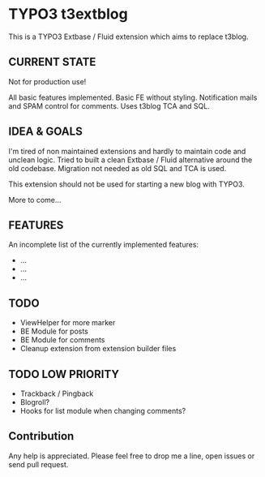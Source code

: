 TYPO3 t3extblog
===============

This is a TYPO3 Extbase / Fluid extension which aims to replace t3blog.


CURRENT STATE
------------
Not for production use!

All basic features implemented. Basic FE without styling. 
Notification mails and SPAM control for comments.
Uses t3blog TCA and SQL.



IDEA & GOALS
------------
I'm tired of non maintained extensions and hardly to maintain code and unclean logic.
Tried to built a clean Extbase / Fluid alternative around the old codebase.
Migration not needed as old SQL and TCA is used.

This extension should not be used for starting a new blog with TYPO3.

More to come...



FEATURES
------------

An incomplete list of the currently implemented features:

* ...
* ...
* ...



TODO
------------

* ViewHelper for more marker
* BE Module for posts
* BE Module for comments
* Cleanup extension from extension builder files



TODO LOW PRIORITY
------------

* Trackback / Pingback
* Blogroll?
* Hooks for list module when changing comments?





Contribution
------------

Any help is appreciated. Please feel free to drop me a line, open issues or send pull request.